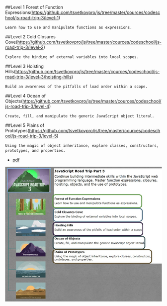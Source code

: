 ##Level 1 Forest of Function Expressions(https://github.com/tsvetkovpro/js/tree/master/cources/codeschool/js-road-trip-3/level-1)
```
Learn how to use and manipulate functions as expressions.
```

##Level 2 Cold Closures Cove(https://github.com/tsvetkovpro/js/tree/master/cources/codeschool/js-road-trip-3/level-2)
```
Explore the binding of external variables into local scopes.
```

##Level 3 Hoisting Hills(https://github.com/tsvetkovpro/js/tree/master/cources/codeschool/js-road-trip-3/level-3/hoisting-hills)
```
Build an awareness of the pitfalls of load order within a scope.
```

##Level 4 Ocean of Objects(https://github.com/tsvetkovpro/js/tree/master/cources/codeschool/js-road-trip-3/level-4)
```
Create, fill, and manipulate the generic JavaScript object literal.
```

##Level 5 Plains of Prototypes(https://github.com/tsvetkovpro/js/tree/master/cources/codeschool/js-road-trip-3/level-5)
```
Using the magic of object inheritance, explore classes, constructors, prototypes, and properties.
```


* [pdf](https://github.com/tsvetkovpro/js/blob/master/cources/codeschool/js-road-trip-3/js3.pdf)


![alt text](./jsrt1.jpg "Level 3")
